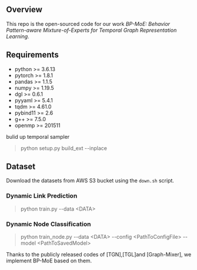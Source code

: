 
## Overview

This repo is the open-sourced code for our work *BP-MoE: Behavior Pattern-aware Mixture-of-Experts for Temporal Graph Representation Learning*.

## Requirements
- python >= 3.6.13
- pytorch >= 1.8.1
- pandas >= 1.1.5
- numpy >= 1.19.5
- dgl >= 0.6.1
- pyyaml >= 5.4.1
- tqdm >= 4.61.0
- pybind11 >= 2.6
- g++ >= 7.5.0
- openmp >= 201511

bulid up temporal sampler 
> python setup.py build_ext --inplace

## Dataset
Download the datasets from AWS S3 bucket using the `down.sh` script. 

### Dynamic Link Prediction
>python train.py --data \<DATA> 


### Dynamic Node Classification
>python train_node.py --data \<DATA> --config \<PathToConfigFile> --model \<PathToSavedModel>


Thanks to the publicly released codes of [TGN],[TGL]and [Graph-Mixer], we implement BP-MoE based on them. 